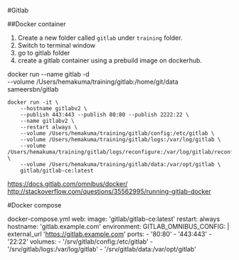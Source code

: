 #Gitlab

##Docker container
1. Create a new folder called `gitlab` under `training` folder.
2. Switch to terminal window
3. go to gitlab folder
4. create a gitlab container using a prebuild image on dockerhub.

docker run --name gitlab -d \
    --volume /Users/hemakuma/training/gitlab:/home/git/data \
sameersbn/gitlab



```
docker run -it \
    --hostname gitlabv2 \
    --publish 443:443 --publish 80:80 --publish 2222:22 \
    --name gitlabv2 \
    --restart always \
    --volume /Users/hemakuma/training/gitlab/config:/etc/gitlab \
    --volume /Users/hemakuma/training/gitlab/logs:/var/log/gitlab \
    --volume /Users/hemakuma/training/gitlab/logs/reconfigure:/var/log/gitlab/reconfigure \
    --volume /Users/hemakuma/training/gitlab/data:/var/opt/gitlab \
    gitlab/gitlab-ce:latest
```


https://docs.gitlab.com/omnibus/docker/
http://stackoverflow.com/questions/35562995/running-gitlab-docker

#Docker compose

docker-compose.yml
web:
  image: 'gitlab/gitlab-ce:latest'
  restart: always
  hostname: 'gitlab.example.com'
  environment:
    GITLAB_OMNIBUS_CONFIG: |
      external_url 'https://gitlab.example.com'
  ports:
    - '80:80'
    - '443:443'
    - '22:22'
  volumes:
    - '/srv/gitlab/config:/etc/gitlab'
    - '/srv/gitlab/logs:/var/log/gitlab'
    - '/srv/gitlab/data:/var/opt/gitlab'
